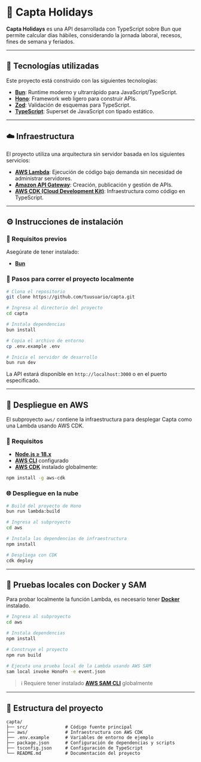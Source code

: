 # 📅 Capta Holidays

**Capta Holidays** es una API desarrollada con TypeScript sobre Bun que permite calcular días hábiles, considerando la jornada laboral, recesos, fines de semana y feriados.

---

## 🚀 Tecnologías utilizadas

Este proyecto está construido con las siguientes tecnologías:

- [**Bun**](https://bun.sh/): Runtime moderno y ultrarrápido para JavaScript/TypeScript.
- [**Hono**](https://hono.dev/): Framework web ligero para construir APIs.
- [**Zod**](https://github.com/colinhacks/zod): Validación de esquemas para TypeScript.
- [**TypeScript**](https://www.typescriptlang.org/): Superset de JavaScript con tipado estático.

---

## ☁️ Infraestructura

El proyecto utiliza una arquitectura sin servidor basada en los siguientes servicios:

- [**AWS Lambda**](https://docs.aws.amazon.com/lambda/latest/dg/welcome.html): Ejecución de código bajo demanda sin necesidad de administrar servidores.
- [**Amazon API Gateway**](https://docs.aws.amazon.com/apigateway/latest/developerguide/welcome.html): Creación, publicación y gestión de APIs.
- [**AWS CDK (Cloud Development Kit)**](https://docs.aws.amazon.com/cdk/v2/guide/home.html): Infraestructura como código en TypeScript.

---

## ⚙️ Instrucciones de instalación

### 📌 Requisitos previos

Asegúrate de tener instalado:

- [**Bun**](https://bun.sh/)

### 🧪 Pasos para correr el proyecto localmente

```bash
# Clona el repositorio
git clone https://github.com/tuusuario/capta.git

# Ingresa al directorio del proyecto
cd capta

# Instala dependencias
bun install

# Copia el archivo de entorno
cp .env.example .env

# Inicia el servidor de desarrollo
bun run dev
```

La API estará disponible en `http://localhost:3000` o en el puerto especificado.

---

## 🚀 Despliegue en AWS

El subproyecto `aws/` contiene la infraestructura para desplegar Capta como una Lambda usando AWS CDK.

### 📌 Requisitos

- [**Node.js ≥ 18.x**](https://nodejs.org/)
- [**AWS CLI**](https://docs.aws.amazon.com/cli/latest/userguide/install-cliv2.html) configurado
- [**AWS CDK**](https://docs.aws.amazon.com/cdk/v2/guide/home.html) instalado globalmente:

```bash
npm install -g aws-cdk
```

### 🌐 Despliegue en la nube

```bash
# Build del proyecto de Hono
bun run lambda:build 

# Ingresa al subproyecto
cd aws

# Instala las dependencias de infraestructura
npm install

# Despliega con CDK
cdk deploy
```

---

## 🧪 Pruebas locales con Docker y SAM

Para probar localmente la función Lambda, es necesario tener [**Docker**](https://www.docker.com/) instalado.

```bash
# Ingresa al subproyecto
cd aws

# Instala dependencias
npm install

# Construye el proyecto
npm run build

# Ejecuta una prueba local de la Lambda usando AWS SAM
sam local invoke HonoFn -e event.json
```

> ℹ️ Requiere tener instalado [**AWS SAM CLI**](https://docs.aws.amazon.com/serverless-application-model/latest/developerguide/install-sam-cli.html) globalmente

---

## 📂 Estructura del proyecto

```plaintext
capta/
├── src/              # Código fuente principal
├── aws/              # Infraestructura con AWS CDK
├── .env.example      # Variables de entorno de ejemplo
├── package.json      # Configuración de dependencias y scripts
├── tsconfig.json     # Configuración de TypeScript
└── README.md         # Documentación del proyecto
```
